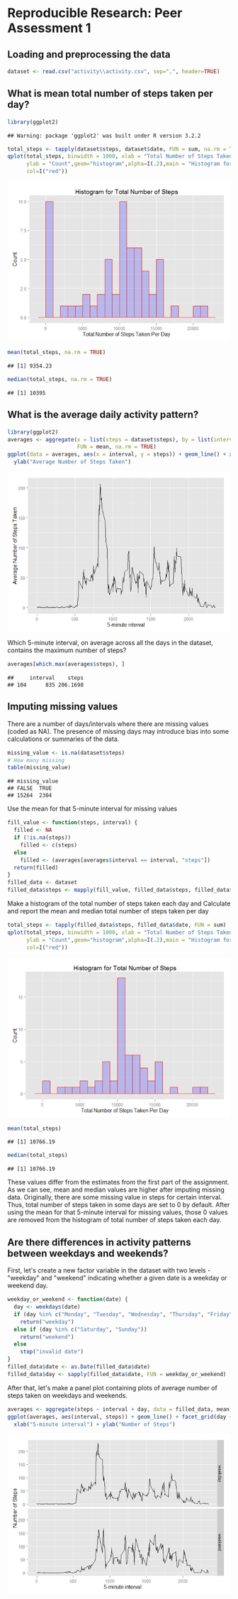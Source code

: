 # Reproducible Research: Peer Assessment 1


## Loading and preprocessing the data

```r
dataset <- read.csv("activity\\activity.csv", sep=",", header=TRUE)
```


## What is mean total number of steps taken per day?

```r
library(ggplot2)
```

```
## Warning: package 'ggplot2' was built under R version 3.2.2
```

```r
total_steps <- tapply(dataset$steps, dataset$date, FUN = sum, na.rm = TRUE)
qplot(total_steps, binwidth = 1000, xlab = "Total Number of Steps Taken Per Day", 
      ylab = "Count",geom="histogram",alpha=I(.2),main = "Histogram for Total Number of Steps",fill=I("blue"), 
      col=I("red"))
```

![](PA1_template_files/figure-html/unnamed-chunk-2-1.png) 

```r
mean(total_steps, na.rm = TRUE)
```

```
## [1] 9354.23
```

```r
median(total_steps, na.rm = TRUE)
```

```
## [1] 10395
```


## What is the average daily activity pattern?

```r
library(ggplot2)
averages <- aggregate(x = list(steps = dataset$steps), by = list(interval = dataset$interval), 
                      FUN = mean, na.rm = TRUE)
ggplot(data = averages, aes(x = interval, y = steps)) + geom_line() + xlab("5-minute interval") + 
  ylab("Average Number of Steps Taken")
```

![](PA1_template_files/figure-html/unnamed-chunk-3-1.png) 

Which 5-minute interval, on average across all the days in the dataset, contains the maximum number of steps?

```r
averages[which.max(averages$steps), ]
```

```
##     interval    steps
## 104      835 206.1698
```

## Imputing missing values
There are a number of days/intervals where there are missing values
(coded as NA). The presence of missing days may introduce bias into some
calculations or summaries of the data.

```r
missing_value <- is.na(dataset$steps)
# How many missing
table(missing_value)
```

```
## missing_value
## FALSE  TRUE 
## 15264  2304
```

Use the mean for that 5-minute interval for missing values

```r
fill_value <- function(steps, interval) {
  filled <- NA
  if (!is.na(steps))
    filled <- c(steps)
  else 
    filled <- (averages[averages$interval == interval, "steps"])
  return(filled)
}
filled_data <- dataset
filled_data$steps <- mapply(fill_value, filled_data$steps, filled_data$interval)
```

Make a histogram of the total number of steps taken each day and Calculate
and report the mean and median total number of steps taken per day

```r
total_steps <- tapply(filled_data$steps, filled_data$date, FUN = sum)
qplot(total_steps, binwidth = 1000, xlab = "Total Number of Steps Taken Per Day", 
      ylab = "Count",geom="histogram",alpha=I(.2),main = "Histogram for Total Number of Steps",fill=I("blue"), 
      col=I("red"))
```

![](PA1_template_files/figure-html/unnamed-chunk-7-1.png) 

```r
mean(total_steps)
```

```
## [1] 10766.19
```

```r
median(total_steps)
```

```
## [1] 10766.19
```

These values differ from the estimates from the first part of the assignment.
As we can see, mean and median values are higher after imputing missing data.
Originally, there are some missing value in steps for certain interval.
Thus, total number of steps taken in some days are set to 0 by default.
After using the mean for that 5-minute interval for missing values, 
those 0 values are removed from the histogram of total number of steps taken each day.

## Are there differences in activity patterns between weekdays and weekends?

First, let's create a new factor variable in the dataset with two levels - "weekday"
and "weekend" indicating whether a given date is a weekday or weekend
day.

```r
weekday_or_weekend <- function(date) {
  day <- weekdays(date)
  if (day %in% c("Monday", "Tuesday", "Wednesday", "Thursday", "Friday")) 
    return("weekday") 
  else if (day %in% c("Saturday", "Sunday"))
    return("weekend")
  else 
    stop("invalid date")
}
filled_data$date <- as.Date(filled_data$date)
filled_data$day <- sapply(filled_data$date, FUN = weekday_or_weekend)
```

After that, let's make a panel plot containing plots of average number of steps taken on weekdays and weekends.

```r
averages <- aggregate(steps ~ interval + day, data = filled_data, mean)
ggplot(averages, aes(interval, steps)) + geom_line() + facet_grid(day ~ .) + 
  xlab("5-minute interval") + ylab("Number of Steps")
```

![](PA1_template_files/figure-html/unnamed-chunk-9-1.png) 

